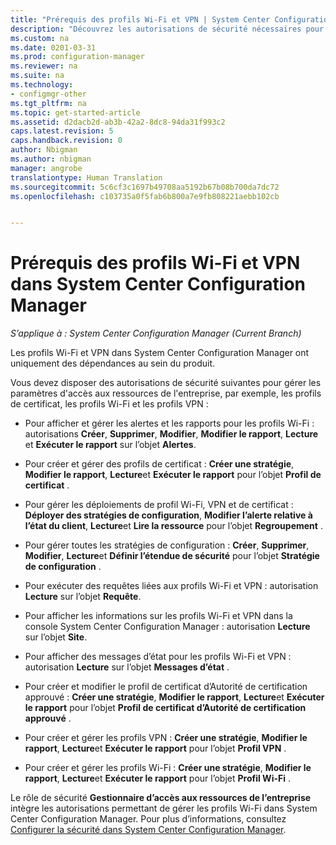 ```yaml
---
title: "Prérequis des profils Wi-Fi et VPN | System Center Configuration Manager"
description: "Découvrez les autorisations de sécurité nécessaires pour gérer des profils de certificat, des profils Wi-Fi et des profils VPN dans System Center Configuration Manager."
ms.custom: na
ms.date: 0201-03-31
ms.prod: configuration-manager
ms.reviewer: na
ms.suite: na
ms.technology:
- configmgr-other
ms.tgt_pltfrm: na
ms.topic: get-started-article
ms.assetid: d2dacb2d-ab3b-42a2-8dc8-94da31f993c2
caps.latest.revision: 5
caps.handback.revision: 0
author: Nbigman
ms.author: nbigman
manager: angrobe
translationtype: Human Translation
ms.sourcegitcommit: 5c6cf3c1697b49708aa5192b67b08b700da7dc72
ms.openlocfilehash: c103735a0f5fab6b800a7e9fb808221aebb102cb


---
```

# <a name="prerequisites-for-wi-fi-and-vpn-profiles-in-system-center-configuration-manager"></a>Prérequis des profils Wi-Fi et VPN dans System Center Configuration Manager

*S’applique à : System Center Configuration Manager (Current Branch)*

Les profils Wi-Fi et VPN dans System Center Configuration Manager ont uniquement des dépendances au sein du produit.  

 Vous devez disposer des autorisations de sécurité suivantes pour gérer les paramètres d'accès aux ressources de l'entreprise, par exemple, les profils de certificat, les profils Wi-Fi et les profils VPN :  

-   Pour afficher et gérer les alertes et les rapports pour les profils Wi-Fi : autorisations **Créer**, **Supprimer**, **Modifier**, **Modifier le rapport**, **Lecture** et **Exécuter le rapport** sur l’objet **Alertes**.  

-   Pour créer et gérer des profils de certificat : **Créer une stratégie**, **Modifier le rapport**, **Lecture**et **Exécuter le rapport** pour l’objet **Profil de certificat** .  

-   Pour gérer les déploiements de profil Wi-Fi, VPN et de certificat : **Déployer des stratégies de configuration**, **Modifier l’alerte relative à l’état du client**, **Lecture**et **Lire la ressource** pour l’objet **Regroupement** .  

-   Pour gérer toutes les stratégies de configuration : **Créer**, **Supprimer**, **Modifier**, **Lecture**et **Définir l’étendue de sécurité** pour l’objet **Stratégie de configuration** .  

-   Pour exécuter des requêtes liées aux profils Wi-Fi et VPN : autorisation **Lecture** sur l’objet **Requête**.  

-   Pour afficher les informations sur les profils Wi-Fi et VPN dans la console System Center Configuration Manager : autorisation **Lecture** sur l’objet **Site**.  

-   Pour afficher des messages d’état pour les profils Wi-Fi et VPN : autorisation **Lecture** sur l’objet **Messages d’état** .  

-   Pour créer et modifier le profil de certificat d’Autorité de certification approuvé : **Créer une stratégie**, **Modifier le rapport**, **Lecture**et **Exécuter le rapport** pour l’objet **Profil de certificat d’Autorité de certification approuvé** .  

-   Pour créer et gérer les profils VPN : **Créer une stratégie**, **Modifier le rapport**, **Lecture**et **Exécuter le rapport** pour l’objet **Profil VPN** .  

-   Pour créer et gérer les profils Wi-Fi : **Créer une stratégie**, **Modifier le rapport**, **Lecture**et **Exécuter le rapport** pour l’objet **Profil Wi-Fi** .  

 Le rôle de sécurité **Gestionnaire d’accès aux ressources de l’entreprise** intègre les autorisations permettant de gérer les profils Wi-Fi dans System Center Configuration Manager. Pour plus d’informations, consultez [Configurer la sécurité dans System Center Configuration Manager](../../core/plan-design/security/configure-security.md).



<!--HONumber=Nov16_HO1-->


